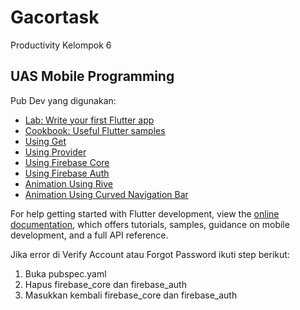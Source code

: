 # Gacortask

Productivity Kelompok 6

## UAS Mobile Programming

Pub Dev yang digunakan:

- [Lab: Write your first Flutter app](https://docs.flutter.dev/get-started/codelab)
- [Cookbook: Useful Flutter samples](https://docs.flutter.dev/cookbook)
- [Using Get](https://pub.dev/packages/get)
- [Using Provider](https://pub.dev/packages/provider)
- [Using Firebase Core](https://pub.dev/packages/firebase_core)
- [Using Firebase Auth](https://pub.dev/packages/firebase_auth)
- [Animation Using Rive](https://pub.dev/packages/rive)
- [Animation Using Curved Navigation Bar](https://pub.dev/packages/curved_navigation_bar)

For help getting started with Flutter development, view the
[online documentation](https://docs.flutter.dev/), which offers tutorials,
samples, guidance on mobile development, and a full API reference.

Jika error di Verify Account atau Forgot Password ikuti step berikut:

1. Buka pubspec.yaml
2. Hapus firebase_core dan firebase_auth
3. Masukkan kembali firebase_core dan firebase_auth